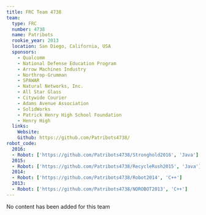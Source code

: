 ```yaml
---
title: FRC Team 4738
team:
  type: FRC
  number: 4738
  name: Patribots
  rookie_year: 2013
  location: San Diego, California, USA
  sponsors:
    - Qualcomm
    - National Defense Education Program
    - Arrow Machines Industry
    - Northrop-Grumman
    - SPAWAR
    - Natural Networks, Inc.
    - All Star Glass
    - Citywide Courier
    - Adams Avenue Association
    - SolidWorks
    - Patrick Henry High School Foundation
    - Henry High
  links:
    Website: 
    Github: https://github.com/Patribots4738/
robot_code:
  2016:
  - Robot: ['https://github.com/Patribots4738/Stronghold2016', 'Java']
  2015:
  - Robot: ['https://github.com/Patribots4738/RecycleRush2015', 'Java']
  2014:
  - Robot: ['https://github.com/Patribots4738/Robot2014', 'C++']
  2013:
  - Robot: ['https://github.com/Patribots4738/NOROBOT2013', 'C++']
---
```

No content has been added for this team